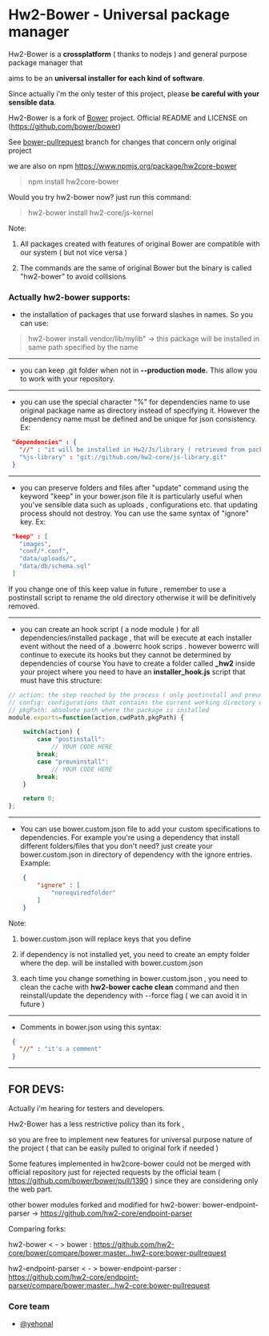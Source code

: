 # Hw2-Bower - Universal package manager


Hw2-Bower is a **crossplatform** ( thanks to nodejs ) and general purpose package manager that 

aims to be an **universal installer for each kind of software**.

Since actually i'm the only tester of this project, please **be careful with your sensible data**. 

Hw2-Bower is a fork of [Bower](https://github.com/bower/bower) project. Official README and LICENSE on (https://github.com/bower/bower)  

See [bower-pullrequest](https://github.com/hw2-core/bower/tree/bower-pullrequest) branch for changes that concern only original project

we are also on npm https://www.npmjs.org/package/hw2core-bower

> npm install hw2core-bower

Would you try hw2-bower now? just run this command:

> hw2-bower install hw2-core/js-kernel

Note:

1. All packages created with features of original Bower are compatible with our system ( but not vice versa )

2. The commands are the same of original Bower but the binary is called "hw2-bower" to avoid collisions

### Actually hw2-bower supports:

* the installation of packages that use forward slashes in names. So you can use:

> hw2-bower install vendor/lib/mylib"  -> this package will be installed in same path specified by the name

______

* you can keep .git folder when not in **--production mode.** This allow you to work with your repository.

______

* you can use the special character "%" for dependencies name to use original package name as directory
    instead of specifying it. However the dependency name must be defined and be unique for json consistency.  Ex:

```json
 "dependencies" : {
   "//" : "it will be installed in Hw2/Js/library ( retrieved from package bower.json )"
   "%js-library" : "git://github.com/hw2-core/js-library.git"
 }
```

______

* you can preserve folders and files after "update" command using the keyword "keep" in your bower.json file
  it is particularly useful when you've sensible data such as uploads , configurations etc. that updating process should
  not destroy. You can use the same syntax of "ignore" key. Ex:

```json
 "keep" : [
   "images",
   "conf/*.conf",
   "data/uploads/",
   "data/db/schema.sql"
 ]
```
If you change one of this keep value in future , remember to use a postinstall script to rename the old directory otherwise it
will be definitively removed.
______

* you can create an hook script ( a node module ) for all dependencies/installed package , that will be execute at each installer event
    without the need of a .bowerrc hook scrips . however bowerrc will continue to execute its hooks but they cannot be determined by dependencies of course
    You have to create a folder called **_hw2** inside your project where you need to have an **installer_hook.js** script that must have this structure:

```javascript
// action: the step reached by the process ( only postinstall and preuninstall are implemented for now 
// config: configurations that contains the current working directory where you're running the process, and other .bowerrc specifications
// pkgPath: absolute path where the package is installed
module.exports=function(action,cwdPath,pkgPath) {

    switch(action) {
        case "postinstall":
            // YOUR CODE HERE
        break;
        case "preuninstall":
            // YOUR CODE HERE
        break;
    }

    return 0;
};
```

______

* You can use bower.custom.json file to add your custom specifications to dependencies. For example you're using a dependency that
    install different folders/files that you don't need? just create your bower.custom.json in directory of dependency with the ignore
    entries. Example:

```json
    {
        "ignore" : [
            "norequiredfolder"
        ]
    }
```
    
Note: 

1. bower.custom.json will replace keys that you define

2. if dependency is not installed yet, you need to create an empty folder where the dep. will be installed with bower.custom.json

3. each time you change something in bower.custom.json , you need to clean the cache with **hw2-bower cache clean** command
            and then reinstall/update the dependency with --force flag ( we can avoid it in future )

______


* Comments in bower.json using this syntax:

```json
 {
   "//" : "it's a comment"
 }
```

______


## FOR DEVS:

Actually i'm hearing for testers and developers.

Hw2-Bower has a less restrictive policy than its fork , 

so you are free to implement new features for universal purpose nature of the project ( that can be easily pulled to original fork if needed )

Some features implemented in hw2core-bower could not be merged with official repository just for rejected requests by the official team ( https://github.com/bower/bower/pull/1390 )
since they are considering only the web part.

other bower modules forked and modified for hw2-bower:
bower-endpoint-parser -> https://github.com/hw2-core/endpoint-parser

Comparing forks: 

hw2-bower < - > bower : 
https://github.com/hw2-core/bower/compare/bower:master...hw2-core:bower-pullrequest

hw2-endpoint-parser < - > bower-endpoint-parser : 
https://github.com/hw2-core/endpoint-parser/compare/bower:master...hw2-core:bower-pullrequest

### Core team

* [@yehonal](https://github.com/yehonal)
